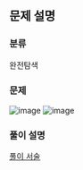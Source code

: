 ## 문제 설명

### 분류
완전탐색

### 문제

![image](https://user-images.githubusercontent.com/69149030/166979812-f6290a49-d897-4a38-a9c7-e1553b804815.png)
![image](https://user-images.githubusercontent.com/69149030/166979900-e7261b06-d7ed-4953-8cb2-e43cd8be1339.png)

### 풀이 설명

[풀이 서술](https://velog.io/@dev-redo/ch4-%EC%99%84%EC%A0%84%ED%83%90%EC%83%89-%EB%A9%98%ED%86%A0%EB%A7%81-javascript)
